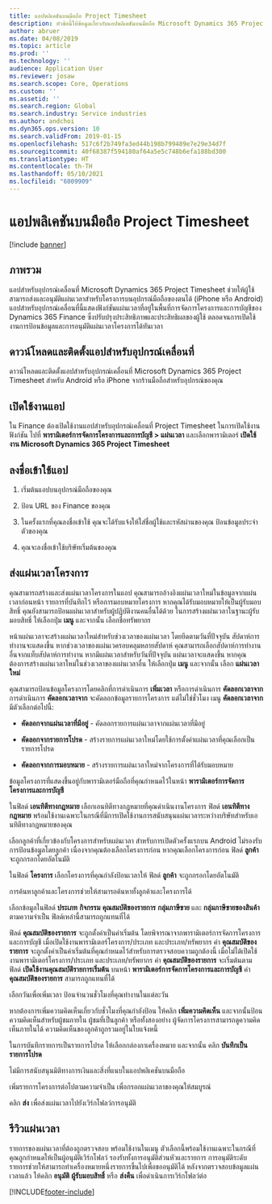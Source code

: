 ```yaml
---
title: แอปพลิเคชันบนมือถือ Project Timesheet
description: หัวข้อนี้ให้ข้อมูลเกี่ยวกับแอปพลิเคชันบนมือถือ Microsoft Dynamics 365 Project Timesheet แอปสำหรับอุปกรณ์เคลื่อนที่ Project Timesheet ช่วยให้ผู้ใช้สามารถส่งและอนุมัติแผ่นเวลาสำหรับโครงการบนอุปกรณ์มือถือของตนได้
author: abruer
ms.date: 04/08/2019
ms.topic: article
ms.prod: ''
ms.technology: ''
audience: Application User
ms.reviewer: josaw
ms.search.scope: Core, Operations
ms.custom: ''
ms.assetid: ''
ms.search.region: Global
ms.search.industry: Service industries
ms.author: andchoi
ms.dyn365.ops.version: 10
ms.search.validFrom: 2019-01-15
ms.openlocfilehash: 517c6f2b749fa3ed44b198b799489e7e29e34d7f
ms.sourcegitcommit: 40f68387f594180af64a5e5c748b6efa188bd300
ms.translationtype: HT
ms.contentlocale: th-TH
ms.lasthandoff: 05/10/2021
ms.locfileid: "6009909"
---
```

# <a name="project-timesheet-mobile-application"></a>แอปพลิเคชันบนมือถือ Project Timesheet

[!include [banner](../includes/banner.md)]

## <a name="overview"></a>ภาพรวม

แอปสำหรับอุปกรณ์เคลื่อนที่ Microsoft Dynamics 365 Project Timesheet ช่วยให้ผู้ใช้สามารถส่งและอนุมัติแผ่นเวลาสำหรับโครงการบนอุปกรณ์มือถือของตนได้ (iPhone หรือ Android) แอปสำหรับอุปกรณ์เคลื่อนที่นี้แสดงฟังก์ชันแผ่นเวลาที่อยู่ในพื้นที่การจัดการโครงการและการบัญชีของ Dynamics 365 Finance ซึ่งปรับปรุงประสิทธิภาพและประสิทธิผลของผู้ใช้ ตลอดจนการเปิดใช้งานการป้อนข้อมูลและการอนุมัติแผ่นเวลาโครงการได้ทันเวลา

## <a name="download-and-install-the-mobile-app"></a>ดาวน์โหลดและติดตั้งแอปสำหรับอุปกรณ์เคลื่อนที่

ดาวน์โหลดและติดตั้งแอปสำหรับอุปกรณ์เคลื่อนที่ Microsoft Dynamics 365 Project Timesheet สำหรับ Android หรือ iPhone จากร้านมือถือสำหรับอุปกรณ์ของคุณ

## <a name="enable-the-app"></a>เปิดใช้งานแอป 

ใน Finance ต้องเปิดใช้งานแอปสำหรับอุปกรณ์เคลื่อนที่ Project Timesheet ในการเปิดใช้งานฟังก์ชัน ไปที่ **พารามิเตอร์การจัดการโครงการและการบัญชี \> แผ่นเวลา** และเลือกพารามิเตอร์ **เปิดใช้งาน Microsoft Dynamics 365 Project Timesheet**

## <a name="sign-in-to-the-app"></a>ลงชื่อเข้าใช้แอป

1.  เริ่มต้นแอปบนอุปกรณ์มือถือของคุณ

2.  ป้อน URL ของ Finance ของคุณ

3.  ในครั้งแรกที่คุณลงชื่อเข้าใช้ คุณจะได้รับแจ้งให้ใส่ชื่อผู้ใช้และรหัสผ่านของคุณ ป้อนข้อมูลประจำตัวของคุณ

4.  คุณจะลงชื่อเข้าใช้บริษัทเริ่มต้นของคุณ

## <a name="submit-a-project-timesheet"></a>ส่งแผ่นเวลาโครงการ

คุณสามารถสร้างและส่งแผ่นเวลาโครงการในแอป คุณสามารถอ้างอิงแผ่นเวลาใหม่ในข้อมูลจากแผ่นเวลาก่อนหน้า รายการที่บันทึกไว้ หรือการมอบหมายโครงการ หากคุณได้รับมอบหมายให้เป็นผู้รับมอบสิทธิ์ คุณยังสามารถป้อนแผ่นเวลาสำหรับผู้ปฏิบัติงานคนอื่นได้ด้วย ในการสร้างแผ่นเวลาในฐานะผู้รับมอบสิทธิ์ ให้เลือกปุ่ม **เมนู** และจากนั้น เลือกชื่อทรัพยากร

หน้าแผ่นเวลาจะสร้างแผ่นเวลาใหม่สำหรับช่วงเวลาของแผ่นเวลา โดยยึดตามวันที่ปัจจุบัน สัปดาห์การทำงานจะแสดงขึ้น หากช่วงเวลาของแผ่นเวครอบคลุมหลายสัปดาห์ คุณสามารถเลือกสัปดาห์การทำงานอื่นจากแท็บสัปดาห์การทำงาน
หากมีแผ่นเวลาสำหรับวันที่ปัจจุบัน แผ่นเวลาจะแสดงขึ้น หากคุณต้องการสร้างแผ่นเวลาใหม่ในช่วงเวลาของแผ่นเวลาอื่น ให้เลือกปุ่ม **เมนู** และจากนั้น เลือก **แผ่นเวลาใหม่**

คุณสามารถป้อนข้อมูลโครงการโดยคลิกที่การดำเนินการ **เพิ่มเวลา** หรือการดำเนินการ **คัดลอกเวลาจาก** การดำเนินการ **คัดลอกเวลาจาก** จะคัดลอกข้อมูลรายการโครงการ แต่ไม่ใช่ชั่วโมง เมนู **คัดลอกเวลาจาก** มีตัวเลือกต่อไปนี้:

- **คัดลอกจากแผ่นเวลาที่มีอยู่** - คัดลอกรายการแผ่นเวลาจากแผ่นเวลาที่มีอยู่

- **คัดลอกจากรายการโปรด** - สร้างรายการแผ่นเวลาใหม่โดยใช้การตั้งค่าแผ่นเวลาที่คุณเลือกเป็นรายการโปรด

- **คัดลอกจากการมอบหมาย** - สร้างรายการแผ่นเวลาใหม่จากโครงการที่ได้รับมอบหมาย

ข้อมูลโครงการที่แสดงขึ้นอยู่กับพารามิเตอร์มือถือที่คุณกำหนดไว้ในหน้า **พารามิเตอร์การจัดการโครงการและการบัญชี**

ในฟิลด์ **เอนทิตีทางกฎหมาย** เลือกเอนทิตีทางกฎหมายที่คุณดำเนินงานโครงการ ฟิลด์ **เอนทิตีทางกฎหมาย** พร้อมใช้งานเฉพาะในกรณีที่มีการเปิดใช้งานการสนับสนุนแผ่นเวลาระหว่างบริษัทสำหรับเอนทิตีทางกฎหมายของคุณ

เลือกลูกค้าที่เกี่ยวข้องกับโครงการสำหรับแผ่นเวลา สำหรับการเปิดตัวครั้งแรกบน Android ไม่รองรับการป้อนข้อมูลโดยลูกค้า เนื่องจากคุณต้องเลือกโครงการก่อน หากคุณเลือกโครงการก่อน ฟิลด์ **ลูกค้า** จะถูกกรอกโดยอัตโนมัติ

ในฟิลด์ **โครงการ** เลือกโครงการที่คุณกำลังป้อนเวลาให้ ฟิลด์ **ลูกค้า** จะถูกกรอกโดยอัตโนมัติ

การค้นหาลูกค้าและโครงการช่วยให้สามารถค้นหาทั้งลูกค้าและโครงการได้

เลือกข้อมูลในฟิลด์ **ประเภท** **กิจกรรม** **คุณสมบัติของรายการ** **กลุ่มภาษีขาย** และ **กลุ่มภาษีขายของสินค้า** ตามความจำเป็น ฟิลด์เหล่านี้สามารถถูกแทนที่ได้

ฟิลด์ **คุณสมบัติของรายการ** จะถูกตั้งค่าเป็นค่าเริ่มต้น โดยพิจารณาจากพารามิเตอร์การจัดการโครงการและการบัญชี เมื่อเปิดใช้งานพารามิเตอร์โครงการ/ประเภท และประเภท/ทรัพยากร ค่า **คุณสมบัติของรายการ** จะถูกตั้งค่าเป็นค่าเริ่มต้นที่คุณกำหนดไว้สำหรับการตรวจสอบความถูกต้องนี้ เมื่อไม่ได้เปิดใช้งานพารามิเตอร์โครงการ/ประเภท และประเภท/ทรัพยากร ค่า **คุณสมบัติของรายการ** จะเริ่มต้นตามฟิลด์ **เปิดใช้งานคุณสมบัติรายการเริ่มต้น** บนหน้า **พารามิเตอร์การจัดการโครงการและการบัญชี** ค่า **คุณสมบัติของรายการ** สามารถถูกแทนที่ได้

เลือกวันเพื่อเพิ่มเวลา ป้อนจำนวนชั่วโมงที่คุณทำงานในแต่ละวัน

หากต้องการเพิ่มความคิดเห็นเกี่ยวกับชั่วโมงที่คุณกำลังป้อน ให้คลิก **เพิ่มความคิดเห็น** และจากนั้นป้อนความคิดเห็นสำหรับผู้ชมภายใน ผู้ชมที่เป็นลูกค้า หรือทั้งสองอย่าง
ผู้จัดการโครงการสามารถดูความคิดเห็นภายในได้ ความคิดเห็นของลูกค้าถูกรวมอยู่ในใบแจ้งหนี้

ในการบันทึกรายการเป็นรายการโปรด ให้เลือกกล่องกาเครื่องหมาย และจากนั้น คลิก **บันทึกเป็นรายการโปรด**

ไม่มีการสนับสนุนมิติทางการเงินและสิ่งที่แนบในแอปพลิเคชันบนมือถือ

เพิ่มรายการโครงการต่อไปตามความจำเป็น เพื่อกรอกแผ่นเวลาของคุณให้สมบูรณ์

คลิก **ส่ง** เพื่อส่งแผ่นเวลาไปยังเวิร์กโฟลว์การอนุมัติ

## <a name="review-timesheets"></a>รีวิวแผ่นเวลา

รายการของแผ่นเวลาที่ต้องถูกตรวจสอบ พร้อมใช้งานในเมนู ตัวเลือกนี้พร้อมใช้งานเฉพาะในกรณีที่คุณถูกกำหนดให้เป็นผู้อนุมัติเวิร์กโฟลว์ รองรับทั้งการอนุมัติส่วนหัวและรายการ การอนุมัติระดับรายการช่วยให้สามารถทำเครื่องหมายหนึ่งรายการขึ้นไปเพื่อขออนุมัติได้ หลังจากตรวจสอบข้อมูลแผ่นเวลาแล้ว ให้คลิก **อนุมัติ** **ผู้รับมอบสิทธิ์** หรือ **ส่งคืน** เพื่อดำเนินการเวิร์กโฟลว์ต่อ


[!INCLUDE[footer-include](../includes/footer-banner.md)]